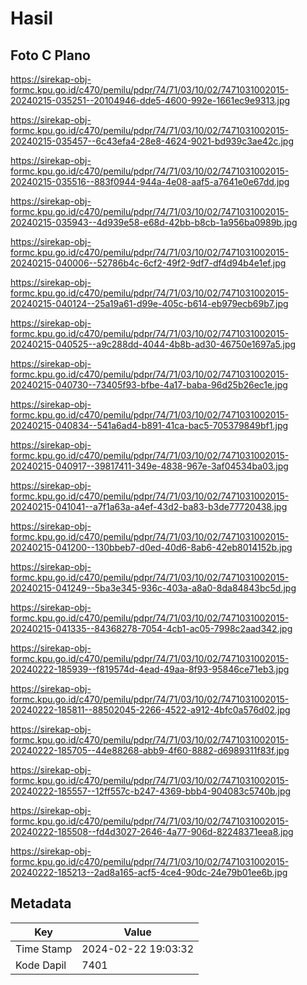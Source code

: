# Hasil

## Foto C Plano

https://sirekap-obj-formc.kpu.go.id/c470/pemilu/pdpr/74/71/03/10/02/7471031002015-20240215-035251--20104946-dde5-4600-992e-1661ec9e9313.jpg

https://sirekap-obj-formc.kpu.go.id/c470/pemilu/pdpr/74/71/03/10/02/7471031002015-20240215-035457--6c43efa4-28e8-4624-9021-bd939c3ae42c.jpg

https://sirekap-obj-formc.kpu.go.id/c470/pemilu/pdpr/74/71/03/10/02/7471031002015-20240215-035516--883f0944-944a-4e08-aaf5-a7641e0e67dd.jpg

https://sirekap-obj-formc.kpu.go.id/c470/pemilu/pdpr/74/71/03/10/02/7471031002015-20240215-035943--4d939e58-e68d-42bb-b8cb-1a956ba0989b.jpg

https://sirekap-obj-formc.kpu.go.id/c470/pemilu/pdpr/74/71/03/10/02/7471031002015-20240215-040006--52786b4c-6cf2-49f2-9df7-df4d94b4e1ef.jpg

https://sirekap-obj-formc.kpu.go.id/c470/pemilu/pdpr/74/71/03/10/02/7471031002015-20240215-040124--25a19a61-d99e-405c-b614-eb979ecb69b7.jpg

https://sirekap-obj-formc.kpu.go.id/c470/pemilu/pdpr/74/71/03/10/02/7471031002015-20240215-040525--a9c288dd-4044-4b8b-ad30-46750e1697a5.jpg

https://sirekap-obj-formc.kpu.go.id/c470/pemilu/pdpr/74/71/03/10/02/7471031002015-20240215-040730--73405f93-bfbe-4a17-baba-96d25b26ec1e.jpg

https://sirekap-obj-formc.kpu.go.id/c470/pemilu/pdpr/74/71/03/10/02/7471031002015-20240215-040834--541a6ad4-b891-41ca-bac5-705379849bf1.jpg

https://sirekap-obj-formc.kpu.go.id/c470/pemilu/pdpr/74/71/03/10/02/7471031002015-20240215-040917--39817411-349e-4838-967e-3af04534ba03.jpg

https://sirekap-obj-formc.kpu.go.id/c470/pemilu/pdpr/74/71/03/10/02/7471031002015-20240215-041041--a7f1a63a-a4ef-43d2-ba83-b3de77720438.jpg

https://sirekap-obj-formc.kpu.go.id/c470/pemilu/pdpr/74/71/03/10/02/7471031002015-20240215-041200--130bbeb7-d0ed-40d6-8ab6-42eb8014152b.jpg

https://sirekap-obj-formc.kpu.go.id/c470/pemilu/pdpr/74/71/03/10/02/7471031002015-20240215-041249--5ba3e345-936c-403a-a8a0-8da84843bc5d.jpg

https://sirekap-obj-formc.kpu.go.id/c470/pemilu/pdpr/74/71/03/10/02/7471031002015-20240215-041335--84368278-7054-4cb1-ac05-7998c2aad342.jpg

https://sirekap-obj-formc.kpu.go.id/c470/pemilu/pdpr/74/71/03/10/02/7471031002015-20240222-185939--f819574d-4ead-49aa-8f93-95846ce71eb3.jpg

https://sirekap-obj-formc.kpu.go.id/c470/pemilu/pdpr/74/71/03/10/02/7471031002015-20240222-185811--88502045-2266-4522-a912-4bfc0a576d02.jpg

https://sirekap-obj-formc.kpu.go.id/c470/pemilu/pdpr/74/71/03/10/02/7471031002015-20240222-185705--44e88268-abb9-4f60-8882-d6989311f83f.jpg

https://sirekap-obj-formc.kpu.go.id/c470/pemilu/pdpr/74/71/03/10/02/7471031002015-20240222-185557--12ff557c-b247-4369-bbb4-904083c5740b.jpg

https://sirekap-obj-formc.kpu.go.id/c470/pemilu/pdpr/74/71/03/10/02/7471031002015-20240222-185508--fd4d3027-2646-4a77-906d-82248371eea8.jpg

https://sirekap-obj-formc.kpu.go.id/c470/pemilu/pdpr/74/71/03/10/02/7471031002015-20240222-185213--2ad8a165-acf5-4ce4-90dc-24e79b01ee6b.jpg


## Metadata

| Key        | Value               |
| ---------- | ------------------- |
| Time Stamp | 2024-02-22 19:03:32 |
| Kode Dapil | 7401                |



